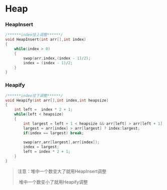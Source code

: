 # Heap

### HeapInsert

```c++
/******index往上调整******/
void HeapInsert(int arr[],int index)
{
	while(index > 0)
    {
        swap(arr,index,(index - 1)/2);
        index = (index - 1)/2;
    }
}
```

### Heapify

```c++
/******index往下调整******/
void Heapify(int arr[],int index,int heapsize)
{
	int left = 	index * 2 + 1;
    while(left < heapsize)
    {
        int largest = left + 1 < heapsize && arr[left] > arr[left + 1] ? left : left + 1;
        largest = arr[index] > arr[largest] ? index:largest;
        if(index == largest) break;
        
        swap(arr,arr[largest],arr[index]);
        index = largest;
        left = index * 2 + 1;
    }
}
```

> 注意：堆中一个数变大了就用HeapInsert调整
>
> ​			堆中一个数变小了就用Heapify调整
